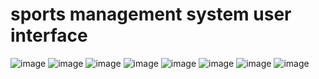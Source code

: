 # sports management system user interface
![image](https://github.com/user-attachments/assets/106d1eb4-dc92-492d-b671-3e5cef8d0e2e)  ![image](https://github.com/user-attachments/assets/3fbd8d09-17c6-4799-8c22-53c70624b4ef)
![image](https://github.com/user-attachments/assets/f0de81c7-63af-47ae-ae89-bcadead50a24)  ![image](https://github.com/user-attachments/assets/dfa54598-96b0-4fb1-88a7-cbcdf1beb6c0)
![image](https://github.com/user-attachments/assets/bada0ec8-55dc-48bd-ae21-81cea2ed75e0)  ![image](https://github.com/user-attachments/assets/d5b0a06a-488f-4dac-b8e4-d943f8ac5f8e)
![image](https://github.com/user-attachments/assets/abe0a80c-189f-452a-b816-7d5b0723aa1c)  ![image](https://github.com/user-attachments/assets/c0d81960-4978-4d18-959a-307720f13703)




